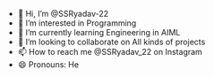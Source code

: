 - 👋 Hi, I’m @SSRyadav-22
- 👀 I’m interested in Programming
- 🌱 I’m currently learning Engineering in AIML
- 💞️ I’m looking to collaborate on All kinds of projects
- 📫 How to reach me @SSRyadav_22 on Instagram
- 😄 Pronouns: He

<!---
SSRyadav-22/SSRyadav-22 is a ✨ special ✨ repository because its `README.md` (this file) appears on your GitHub profile.
You can click the Preview link to take a look at your changes.
--->
